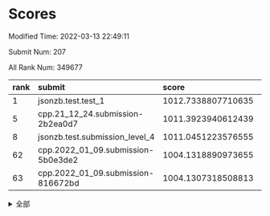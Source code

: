 # Scores

Modified Time: 2022-03-13 22:49:11

Submit Num: 207

All Rank Num: 349677

| rank |               submit               |       score        |       sigma        | pk_num |
| :--- | :--------------------------------- | :----------------- | :----------------- | :----- |
| 1    | jsonzb.test.test_1                 | 1012.7338807710635 | 0.7950039478925711 | 6754   |
| 5    | cpp.21_12_24.submission-2b2ea0d7   | 1011.3923940612439 | 0.7919378850234896 | 6762   |
| 8    | jsonzb.test.submission_level_4     | 1011.0451223576555 | 0.777064894160441  | 6757   |
| 62   | cpp.2022_01_09.submission-5b0e3de2 | 1004.1318890973655 | 0.7146666369601832 | 6759   |
| 63   | cpp.2022_01_09.submission-816672bd | 1004.1307318508813 | 0.7157427593352396 | 6761   |


<details>
<summary>全部</summary>

| rank |                 submit                 |       score        |       sigma        | pk_num |
| :--- | :------------------------------------- | :----------------- | :----------------- | :----- |
| 1    | jsonzb.test.test_1                     | 1012.7338807710635 | 0.7950039478925711 | 6754   |
| 2    | gobigger.level_3.submission_level_3_6  | 1011.5824944887953 | 0.786736460472417  | 6760   |
| 3    | gobigger.level_3.submission_level_3_48 | 1011.5205386347659 | 0.7857256617647689 | 6760   |
| 4    | gobigger.level_3.submission_level_3_11 | 1011.4571040285679 | 0.7800407216693703 | 6763   |
| 5    | cpp.21_12_24.submission-2b2ea0d7       | 1011.3923940612439 | 0.7919378850234896 | 6762   |
| 6    | gobigger.level_3.submission_level_3_27 | 1011.3558873018688 | 0.7660236351271514 | 6761   |
| 7    | gobigger.level_3.submission_level_3_26 | 1011.2274945063115 | 0.776707668163819  | 6757   |
| 8    | jsonzb.test.submission_level_4         | 1011.0451223576555 | 0.777064894160441  | 6757   |
| 9    | gobigger.level_3.submission_level_3_34 | 1010.9188181277261 | 0.7499479156967718 | 6760   |
| 10   | gobigger.level_3.submission_level_3_36 | 1010.870553821785  | 0.7703899042340602 | 6758   |
| 11   | gobigger.level_3.submission_level_3_19 | 1010.8349014045455 | 0.7531379589592294 | 6756   |
| 12   | gobigger.level_3.submission_level_3_38 | 1010.794354849923  | 0.772404872175324  | 6753   |
| 13   | gobigger.level_3.submission_level_3_12 | 1010.6542574902646 | 0.7878850364250035 | 6756   |
| 14   | gobigger.level_3.submission_level_3_41 | 1010.616833022455  | 0.7364556725484704 | 6757   |
| 15   | gobigger.level_3.submission_level_3_3  | 1010.5774906805394 | 0.7464142704725937 | 6760   |
| 16   | gobigger.level_3.submission_level_3_25 | 1010.4254477216938 | 0.7585547569960567 | 6755   |
| 17   | gobigger.level_3.submission_level_3_9  | 1010.3767771139624 | 0.7755061737239927 | 6763   |
| 18   | gobigger.level_3.submission_level_3_47 | 1010.3739770588655 | 0.7475404850268885 | 6760   |
| 19   | gobigger.level_3.submission_level_3_16 | 1010.3669511876207 | 0.758150397533683  | 6760   |
| 20   | gobigger.level_3.submission_level_3_8  | 1010.3119660637554 | 0.7611114912820486 | 6757   |
| 21   | gobigger.level_3.submission_level_3_18 | 1010.2997273664345 | 0.7622097221365702 | 6759   |
| 22   | gobigger.level_3.submission_level_3_22 | 1010.2210347901315 | 0.7643895271166581 | 6756   |
| 23   | gobigger.level_3.submission_level_3_7  | 1010.1808514386693 | 0.7690051222484016 | 6752   |
| 24   | gobigger.level_3.submission_level_3_39 | 1010.14718827415   | 0.7521829822484146 | 6748   |
| 25   | gobigger.level_3.submission_level_3_30 | 1010.0270869310208 | 0.7550680195912014 | 6759   |
| 26   | gobigger.level_3.submission_level_3_40 | 1010.0132343727088 | 0.7618755188924724 | 6759   |
| 27   | gobigger.level_3.submission_level_3_2  | 1009.9954934718479 | 0.741206745645812  | 6753   |
| 28   | gobigger.level_3.submission_level_3_32 | 1009.9649570284697 | 0.7592266429811791 | 6756   |
| 29   | gobigger.level_3.submission_level_3_0  | 1009.8708288773277 | 0.753588446387635  | 6761   |
| 30   | gobigger.level_3.submission_level_3_49 | 1009.8530315095397 | 0.7538348713518848 | 6759   |
| 31   | gobigger.level_3.submission_level_3_15 | 1009.8374742629054 | 0.7458177556606373 | 6756   |
| 32   | gobigger.level_3.submission_level_3_33 | 1009.8156644634623 | 0.7529633654467205 | 6755   |
| 33   | gobigger.level_3.submission_level_3_44 | 1009.7812777084515 | 0.7484946919375584 | 6756   |
| 34   | gobigger.level_3.submission_level_3_37 | 1009.6763252432802 | 0.752613499862752  | 6757   |
| 35   | gobigger.level_3.submission_level_3_29 | 1009.6711806814377 | 0.7553515203546551 | 6758   |
| 36   | gobigger.level_3.submission_level_3_13 | 1009.6425377422329 | 0.7453819288416459 | 6758   |
| 37   | gobigger.level_3.submission_level_3_43 | 1009.6235954197921 | 0.7566400974406026 | 6748   |
| 38   | gobigger.level_3.submission_level_3_28 | 1009.6153753324019 | 0.7603121273544629 | 6756   |
| 39   | gobigger.level_3.submission_level_3_10 | 1009.5876182004479 | 0.7728890596933082 | 6754   |
| 40   | gobigger.level_3.submission_level_3_45 | 1009.5572766180413 | 0.75469205916246   | 6762   |
| 41   | gobigger.level_3.submission_level_3_14 | 1009.5091209216921 | 0.7594445175116175 | 6754   |
| 42   | gobigger.level_3.submission_level_3_24 | 1009.4723028993009 | 0.74031247939776   | 6758   |
| 43   | gobigger.level_3.submission_level_3_35 | 1009.4427022903353 | 0.7463636494237732 | 6756   |
| 44   | gobigger.level_3.submission_level_3_4  | 1009.3893836290874 | 0.7649411046699794 | 6758   |
| 45   | gobigger.level_3.submission_level_3_46 | 1009.2723633673492 | 0.729626841905413  | 6762   |
| 46   | gobigger.level_3.submission_level_3_20 | 1009.1095518172771 | 0.7347668463132494 | 6763   |
| 47   | gobigger.level_3.submission_level_3_42 | 1009.0394353961118 | 0.737585112157029  | 6756   |
| 48   | gobigger.level_3.submission_level_3_5  | 1009.0124761405673 | 0.7349808369713912 | 6753   |
| 49   | gobigger.level_3.submission_level_3_31 | 1008.9292332625419 | 0.7356073440470614 | 6755   |
| 50   | gobigger.level_3.submission_level_3_21 | 1008.8861045526266 | 0.7374428797066124 | 6754   |
| 51   | gobigger.level_3.submission_level_3_1  | 1008.6729105335112 | 0.7389946485009978 | 6757   |
| 52   | gobigger.level_3.submission_level_3_23 | 1008.5103870234988 | 0.7671293568011387 | 6760   |
| 53   | gobigger.level_3.submission_level_3_17 | 1008.3592705844447 | 0.7343184539852827 | 6761   |
| 54   | gobigger.level_1.submission_level_1_28 | 1005.4178526879936 | 0.7284191944537431 | 6760   |
| 55   | gobigger.level_1.submission_level_1_49 | 1004.973204674388  | 0.7436459770213987 | 6758   |
| 56   | gobigger.level_1.submission_level_1_11 | 1004.5378405014526 | 0.7207627146303108 | 6763   |
| 57   | gobigger.level_1.submission_level_1_26 | 1004.5079402665068 | 0.7183916962643933 | 6759   |
| 58   | gobigger.level_1.submission_level_1_36 | 1004.4754984406435 | 0.7156143462874337 | 6756   |
| 59   | gobigger.level_1.submission_level_1_44 | 1004.4288548259156 | 0.7290010279400415 | 6757   |
| 60   | gobigger.level_1.submission_level_1_34 | 1004.3681550102718 | 0.7218843119944551 | 6752   |
| 61   | gobigger.level_1.submission_level_1_13 | 1004.1726601185568 | 0.7218867568619203 | 6757   |
| 62   | cpp.2022_01_09.submission-5b0e3de2     | 1004.1318890973655 | 0.7146666369601832 | 6759   |
| 63   | cpp.2022_01_09.submission-816672bd     | 1004.1307318508813 | 0.7157427593352396 | 6761   |
| 64   | gobigger.level_1.submission_level_1_46 | 1004.1204909668285 | 0.7159000970455259 | 6759   |
| 65   | gobigger.level_1.submission_level_1_18 | 1004.0985923677756 | 0.7277944914526572 | 6758   |
| 66   | gobigger.level_1.submission_level_1_41 | 1004.0708263021437 | 0.724119447097675  | 6758   |
| 67   | gobigger.level_1.submission_level_1_25 | 1004.0232482679986 | 0.7249440879834059 | 6759   |
| 68   | gobigger.level_1.submission_level_1_12 | 1004.021224875781  | 0.7256089667933575 | 6753   |
| 69   | gobigger.level_1.submission_level_1_48 | 1004.0074392755112 | 0.7193982634294949 | 6759   |
| 70   | gobigger.level_1.submission_level_1_4  | 1003.9997664886057 | 0.7212742797724878 | 6757   |
| 71   | gobigger.level_1.submission_level_1_16 | 1003.945367024836  | 0.7214613173236417 | 6755   |
| 72   | gobigger.level_1.submission_level_1_21 | 1003.687789932585  | 0.7166106842520277 | 6756   |
| 73   | gobigger.level_1.submission_level_1_6  | 1003.6674578349953 | 0.7211037861835372 | 6764   |
| 74   | gobigger.level_1.submission_level_1_39 | 1003.6544429552011 | 0.7205306297494207 | 6753   |
| 75   | gobigger.level_1.submission_level_1_1  | 1003.6446512573109 | 0.7123942378970163 | 6758   |
| 76   | gobigger.level_1.submission_level_1_40 | 1003.5824663215436 | 0.7181509650508047 | 6757   |
| 77   | gobigger.level_1.submission_level_1_33 | 1003.5588193140446 | 0.7081327769632225 | 6760   |
| 78   | gobigger.level_1.submission_level_1_19 | 1003.5514479578667 | 0.7166667852999985 | 6759   |
| 79   | gobigger.level_1.submission_level_1_31 | 1003.523978837985  | 0.7229201189185261 | 6759   |
| 80   | gobigger.level_1.submission_level_1_23 | 1003.4914821956622 | 0.7086079801040206 | 6759   |
| 81   | gobigger.level_1.submission_level_1_7  | 1003.4661444346923 | 0.7063766650359915 | 6759   |
| 82   | gobigger.level_1.submission_level_1_43 | 1003.4135187141046 | 0.7064354380822649 | 6755   |
| 83   | gobigger.level_1.submission_level_1_30 | 1003.4132491845394 | 0.7098446135898788 | 6755   |
| 84   | gobigger.level_1.submission_level_1_29 | 1003.3800618606305 | 0.7155143939090751 | 6755   |
| 85   | gobigger.level_1.submission_level_1_0  | 1003.32093455065   | 0.6999105822432503 | 6756   |
| 86   | gobigger.level_1.submission_level_1_9  | 1003.1582303388095 | 0.7184891432990006 | 6756   |
| 87   | gobigger.level_1.submission_level_1_42 | 1002.9662588141584 | 0.7179274711269615 | 6758   |
| 88   | gobigger.level_1.submission_level_1_17 | 1002.9501237152309 | 0.7089469007881138 | 6753   |
| 89   | gobigger.level_1.submission_level_1_2  | 1002.9334489525804 | 0.7162994116301541 | 6757   |
| 90   | gobigger.level_1.submission_level_1_32 | 1002.9284559595168 | 0.7084173924518531 | 6760   |
| 91   | gobigger.level_1.submission_level_1_5  | 1002.8829243244694 | 0.7148768961874585 | 6762   |
| 92   | gobigger.level_1.submission_level_1_14 | 1002.8603139438815 | 0.7197631006258062 | 6755   |
| 93   | gobigger.level_1.submission_level_1_10 | 1002.8099973928176 | 0.7187793194272443 | 6761   |
| 94   | gobigger.level_1.submission_level_1_45 | 1002.7688317813445 | 0.715173507205199  | 6753   |
| 95   | gobigger.level_1.submission_level_1_47 | 1002.7600270464839 | 0.7135675506885798 | 6754   |
| 96   | gobigger.level_1.submission_level_1_3  | 1002.7408704766336 | 0.7210237540709186 | 6759   |
| 97   | gobigger.level_1.submission_level_1_20 | 1002.5988183249615 | 0.7025458174111667 | 6761   |
| 98   | gobigger.level_1.submission_level_1_35 | 1002.5541128115522 | 0.7140679717529468 | 6753   |
| 99   | gobigger.level_1.submission_level_1_15 | 1002.4770751843862 | 0.7144367466903776 | 6755   |
| 100  | gobigger.level_1.submission_level_1_38 | 1002.3764740174666 | 0.7168623874941686 | 6760   |
| 101  | gobigger.level_1.submission_level_1_8  | 1002.262724154135  | 0.7180271692791371 | 6757   |
| 102  | gobigger.level_1.submission_level_1_22 | 1002.1938308218437 | 0.7179691810659744 | 6754   |
| 103  | gobigger.level_1.submission_level_1_27 | 1001.9680071394184 | 0.7225081814734009 | 6762   |
| 104  | gobigger.level_1.submission_level_1_24 | 1001.7043173645944 | 0.7128858489338826 | 6752   |
| 105  | gobigger.level_1.submission_level_1_37 | 1001.4667605436234 | 0.7037707568813205 | 6754   |
| 106  | gobigger.random.submission_random_9    | 997.8715599969265  | 0.7094903957419783 | 6754   |
| 107  | gobigger.random.submission_random_0    | 997.3499627657287  | 0.6996397305121903 | 6756   |
| 108  | gobigger.random.submission_random_28   | 997.2365311981478  | 0.7108694032680316 | 6757   |
| 109  | gobigger.random.submission_random_45   | 997.1848219297567  | 0.7083527264058461 | 6757   |
| 110  | gobigger.random.submission_random_37   | 997.1399703575659  | 0.7077078424460734 | 6754   |
| 111  | gobigger.random.submission_random_39   | 997.0856989567347  | 0.714495515621947  | 6755   |
| 112  | gobigger.random.submission_random_47   | 996.7959476294452  | 0.710545041882888  | 6759   |
| 113  | gobigger.random.submission_random_12   | 996.7088939285251  | 0.7136266509071529 | 6760   |
| 114  | gobigger.random.submission_random_18   | 996.6758884878876  | 0.7079457115739525 | 6756   |
| 115  | gobigger.random.submission_random_34   | 996.6271218352001  | 0.7150439854033189 | 6760   |
| 116  | gobigger.random.submission_random_33   | 996.5251822506015  | 0.7122901907661096 | 6750   |
| 117  | gobigger.random.submission_random_36   | 996.415051983262   | 0.7106409599395132 | 6759   |
| 118  | gobigger.random.submission_random_40   | 996.3794364982459  | 0.7220330369626402 | 6763   |
| 119  | gobigger.random.submission_random_5    | 996.3461348315976  | 0.6997464185043939 | 6757   |
| 120  | gobigger.random.submission_random_14   | 996.2332988273814  | 0.7141620406451946 | 6760   |
| 121  | gobigger.random.submission_random_10   | 996.1273465899751  | 0.7040238034169538 | 6758   |
| 122  | gobigger.random.submission_random_21   | 996.1139693569966  | 0.716809634368547  | 6762   |
| 123  | gobigger.random.submission_random_2    | 996.0867002121568  | 0.7096690595801225 | 6754   |
| 124  | gobigger.random.submission_random_43   | 996.0566203335397  | 0.7168835585705465 | 6754   |
| 125  | gobigger.random.submission_random_29   | 996.052900233597   | 0.7182159404537741 | 6752   |
| 126  | gobigger.random.submission_random_26   | 996.0344495059751  | 0.7096132441537997 | 6754   |
| 127  | gobigger.random.submission_random_17   | 995.984900042634   | 0.6909126171156958 | 6753   |
| 128  | gobigger.random.submission_random_11   | 995.9756577402735  | 0.7144656477763924 | 6759   |
| 129  | gobigger.random.submission_random_15   | 995.9588055921805  | 0.7243196209919728 | 6754   |
| 130  | gobigger.random.submission_random_49   | 995.9086705527693  | 0.7089801293162956 | 6752   |
| 131  | gobigger.random.submission_random_3    | 995.8382397888579  | 0.7016526529742624 | 6754   |
| 132  | gobigger.random.submission_random_42   | 995.7746666180525  | 0.6971086076072579 | 6751   |
| 133  | gobigger.random.submission_random_32   | 995.7127413170091  | 0.712170128514114  | 6763   |
| 134  | gobigger.random.submission_random_23   | 995.7087723275911  | 0.7195941201093357 | 6760   |
| 135  | gobigger.random.submission_random_22   | 995.7017690141014  | 0.7141922779313815 | 6758   |
| 136  | gobigger.random.submission_random_19   | 995.692826587794   | 0.7190913333891901 | 6755   |
| 137  | gobigger.random.submission_random_30   | 995.6696960040899  | 0.7084436498758887 | 6756   |
| 138  | gobigger.random.submission_random_24   | 995.6494687800482  | 0.7148223435755392 | 6756   |
| 139  | gobigger.random.submission_random_25   | 995.6267218359596  | 0.7150377171784703 | 6759   |
| 140  | gobigger.random.submission_random_38   | 995.6125404530418  | 0.7085263996458484 | 6758   |
| 141  | gobigger.random.submission_random_48   | 995.521837280148   | 0.7092098552709737 | 6761   |
| 142  | gobigger.random.submission_random_1    | 995.4959399059497  | 0.7140640365794542 | 6753   |
| 143  | gobigger.random.submission_random_20   | 995.4249651286805  | 0.7209512294141435 | 6753   |
| 144  | gobigger.random.submission_random_31   | 995.3953283641949  | 0.7284636875145103 | 6757   |
| 145  | gobigger.random.submission_random_4    | 995.3675502299761  | 0.7306631752516295 | 6760   |
| 146  | gobigger.random.submission_random_16   | 995.2462812310301  | 0.7177535232102594 | 6760   |
| 147  | gobigger.random.submission_random_6    | 995.1955085479995  | 0.7231907667752352 | 6758   |
| 148  | gobigger.random.submission_random_7    | 995.1883974269589  | 0.7110069397377303 | 6753   |
| 149  | gobigger.random.submission_random_27   | 995.1705948305676  | 0.7120161074749966 | 6755   |
| 150  | gobigger.random.submission_random_41   | 995.1007576786533  | 0.7169398421675739 | 6759   |
| 151  | gobigger.random.submission_random_8    | 995.0752101361098  | 0.7297518581676138 | 6757   |
| 152  | gobigger.random.submission_random_44   | 994.9589980709941  | 0.7137869981015287 | 6754   |
| 153  | gobigger.random.submission_random_46   | 994.7729456834825  | 0.7127880231850221 | 6752   |
| 154  | gobigger.random.submission_random_35   | 994.5383902293879  | 0.717461031542014  | 6754   |
| 155  | gobigger.random.submission_random_13   | 994.4748142642339  | 0.7362970361203633 | 6756   |
| 156  | gobigger.level_2.submission_level_2_14 | 994.2461794277698  | 0.7374950909849788 | 6757   |
| 157  | gobigger.level_2.submission_level_2_46 | 994.162471261735   | 0.7326360118634276 | 6756   |
| 158  | gobigger.level_2.submission_level_2_40 | 993.8587086099058  | 0.730098421694059  | 6760   |
| 159  | gobigger.level_2.submission_level_2_45 | 993.7126752691421  | 0.7304980215902449 | 6756   |
| 160  | gobigger.level_2.submission_level_2_48 | 993.6976225930317  | 0.7388972376726363 | 6756   |
| 161  | gobigger.level_2.submission_level_2_34 | 993.4839998198609  | 0.7349472208204126 | 6753   |
| 162  | gobigger.level_2.submission_level_2_24 | 993.4402476171218  | 0.7478208842787979 | 6759   |
| 163  | gobigger.level_2.submission_level_2_23 | 993.2272426848969  | 0.7438305995714752 | 6760   |
| 164  | gobigger.level_2.submission_level_2_2  | 993.201541468406   | 0.7341307298553075 | 6759   |
| 165  | gobigger.level_2.submission_level_2_29 | 993.1490559771353  | 0.7336845710702484 | 6755   |
| 166  | gobigger.level_2.submission_level_2_38 | 993.1400731838344  | 0.733896739450321  | 6753   |
| 167  | gobigger.level_2.submission_level_2_28 | 992.9586529006267  | 0.7304094646971697 | 6761   |
| 168  | gobigger.level_2.submission_level_2_5  | 992.8276553699139  | 0.7301482420525562 | 6755   |
| 169  | gobigger.level_2.submission_level_2_0  | 992.6678578464912  | 0.7353316294710502 | 6766   |
| 170  | gobigger.level_2.submission_level_2_47 | 992.6295814373345  | 0.7196127555456061 | 6758   |
| 171  | gobigger.level_2.submission_level_2_26 | 992.5610294358851  | 0.7364035595225922 | 6755   |
| 172  | gobigger.level_2.submission_level_2_22 | 992.4908914519299  | 0.7415295990092645 | 6760   |
| 173  | gobigger.level_2.submission_level_2_42 | 992.4550448632555  | 0.763443507282593  | 6753   |
| 174  | gobigger.level_2.submission_level_2_20 | 992.3587256079044  | 0.7620493819611927 | 6756   |
| 175  | gobigger.level_2.submission_level_2_16 | 992.225082936132   | 0.7537695965580725 | 6754   |
| 176  | gobigger.level_2.submission_level_2_4  | 992.2074140865568  | 0.7246003015447279 | 6760   |
| 177  | gobigger.level_2.submission_level_2_15 | 992.1594900630329  | 0.7355161952179882 | 6760   |
| 178  | gobigger.level_2.submission_level_2_3  | 992.1522621793773  | 0.7460139801256338 | 6755   |
| 179  | gobigger.level_2.submission_level_2_11 | 992.1418580835289  | 0.7504509104458017 | 6758   |
| 180  | gobigger.level_2.submission_level_2_30 | 992.1159181916623  | 0.7586820084036611 | 6760   |
| 181  | gobigger.level_2.submission_level_2_49 | 992.1102012425911  | 0.7494925923269896 | 6755   |
| 182  | gobigger.level_2.submission_level_2_32 | 992.0353068448751  | 0.7601806244979913 | 6758   |
| 183  | gobigger.level_2.submission_level_2_35 | 992.0192290882297  | 0.7523694659667657 | 6754   |
| 184  | gobigger.level_2.submission_level_2_36 | 992.0090409863856  | 0.7521146907865746 | 6758   |
| 185  | gobigger.level_2.submission_level_2_31 | 991.991155144016   | 0.7427544982246188 | 6757   |
| 186  | gobigger.level_2.submission_level_2_33 | 991.955668067172   | 0.7489990499559781 | 6754   |
| 187  | gobigger.level_2.submission_level_2_27 | 991.8926435805462  | 0.7435420846310143 | 6754   |
| 188  | gobigger.level_2.submission_level_2_25 | 991.6834356624669  | 0.744492879966804  | 6760   |
| 189  | gobigger.level_2.submission_level_2_10 | 991.6719246443236  | 0.7534103386582671 | 6756   |
| 190  | gobigger.level_2.submission_level_2_12 | 991.6718292388035  | 0.777498083754426  | 6756   |
| 191  | gobigger.level_2.submission_level_2_1  | 991.6559125928374  | 0.7634377271563298 | 6762   |
| 192  | gobigger.level_2.submission_level_2_21 | 991.6075579430454  | 0.7655350393048648 | 6758   |
| 193  | gobigger.level_2.submission_level_2_6  | 991.4817116206613  | 0.7526781062047738 | 6752   |
| 194  | gobigger.level_2.submission_level_2_37 | 991.3660938307653  | 0.7377049960352715 | 6753   |
| 195  | gobigger.level_2.submission_level_2_9  | 991.3598261473944  | 0.756184142508748  | 6759   |
| 196  | gobigger.level_2.submission_level_2_7  | 991.3385516743003  | 0.7503383039663918 | 6753   |
| 197  | gobigger.level_2.submission_level_2_19 | 991.1094948085669  | 0.7503295019169839 | 6757   |
| 198  | gobigger.level_2.submission_level_2_17 | 991.0081576353615  | 0.7488468079843387 | 6760   |
| 199  | gobigger.level_2.submission_level_2_8  | 990.8835587781489  | 0.7517285203230386 | 6762   |
| 200  | gobigger.level_2.submission_level_2_43 | 990.7348310396712  | 0.7770810449226297 | 6759   |
| 201  | gobigger.level_2.submission_level_2_44 | 990.5966310557897  | 0.777568794528144  | 6753   |
| 202  | gobigger.level_2.submission_level_2_41 | 990.5933826006811  | 0.7580299748701371 | 6754   |
| 203  | gobigger.level_2.submission_level_2_18 | 990.4872519463419  | 0.7512536469697493 | 6758   |
| 204  | gobigger.level_2.submission_level_2_39 | 990.3158814873535  | 0.7514887742543622 | 6758   |
| 205  | gobigger.level_2.submission_level_2_13 | 990.215351285182   | 0.7466030179729511 | 6759   |
| 206  | gobigger.none.submission_none_1        | 975.8485224998126  | 1.4565275845940975 | 6761   |
| 207  | gobigger.none.submission_none_0        | 975.4552930453843  | 1.5395215759695577 | 6756   |

</details>